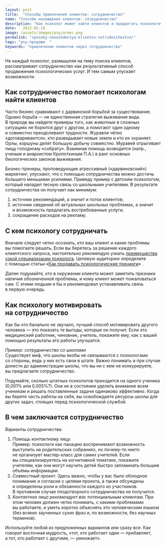 ```yaml
---
layout: post
title:  "Способы привлечения клиентов: сотрудничество"
name: "Способы нахождения клиентов: сотрудничество"
description: "Как психолог может найти клиентов и продвигать психологические услуги с помощью сотрудничества"
date:   2012-01-16			 
image: /assets/images/psycareer.png
permalink: "sposoby-naxozhdeniya-klientov-sotrudnichestvo/"
tags: "psy-продажи	"
keywords: "привлечение клиентов через сотрудничество"
---
```


<p>Не&nbsp;каждый психолог, размышляя на&nbsp;тему поиска клиентов, рассматривает сотрудничество как результативный способ продвижения психологических услуг. И&nbsp;тем самым упускает возможности.</p>
<h2>Как сотрудничество помогает психологам найти клиентов</h2>
<p>Часто бизнес сравнивают с&nbsp;дарвинской борьбой за&nbsp;существование. Однако борьба&nbsp;— не&nbsp;единственная стратегия выживания вида. В&nbsp;природе вы&nbsp;найдете примеры того, как животные в&nbsp;сложных ситуациях не&nbsp;борются друг с&nbsp;другом, а&nbsp;помогают один одному и&nbsp;совместно преодолевают трудности. Журавли чётко «договариваются», кто разведывает новые земли и&nbsp;кто их&nbsp;охраняет. Орлы, коршуны делят большую добычу совместно. Муравей отрыгивает пищу голодному «собрату». Взаимная помощь возводится (напр., ученым и&nbsp;анархистом Кропоткиным П.А.) в&nbsp;ранг основных биологических законов выживания.</p>
<p>Бизнес-тренеры, проповедующие агрессивный («дарвиновский») маркетинг, упускают, что с&nbsp;помощью сотрудничества можно достичь большего меньшими усилиями. Приведу пример с&nbsp;детским психологом, который наладил тесную связь со&nbsp;школьными учителями. В&nbsp;результате сотрудничества он&nbsp;получает как минимум:</p>
<ol> 
	<li>источник рекомендаций, а&nbsp;значит и&nbsp;поток клиентов;</li>
	<li>источник сведений об&nbsp;актуальных школьных проблемах, а&nbsp;значит и&nbsp;возможность предлагать востребованные услуги;</li>
	<li>сокращение расходов на&nbsp;рекламу.</li>
 </ol>
<h2>С&nbsp;кем психологу сотрудничать</h2>
<p>Вначале следует четко осознать, кто ваш клиент и&nbsp;какие проблемы вы&nbsp;помогаете решать. Если вы&nbsp;беретесь за&nbsp;решение каждого клиентского запроса, настоятельно рекомендую узнать <a href="/uzkaya-specializaciya/" title="Как психологу помогает узкая специализация">преимущества узкой специализации психолога</a>. Целевую аудиторию определите с&nbsp;помощью статьи «<a href="/kak-prodavat-treningi/" title="Как продавать психологические тренинги">Как продавать психологические тренинги</a>» .</p>
<p>Далее подумайте, кто в&nbsp;окружении клиента может заметить признаки наличия обозначенной проблемы, и&nbsp;кому клиент может пожаловаться сам. С&nbsp;этими людьми я&nbsp;бы и&nbsp;рекомендовал устанавливать связь в&nbsp;первую очередь.</p>
<h2>Как психологу мотивировать на&nbsp;сотрудничество</h2>
<p>Как&nbsp;бы это банально не&nbsp;звучало, лучший способ мотивировать другого человека&nbsp;— это показать те&nbsp;выгоды, которые он&nbsp;получит. Если это медицинский работник, чиновник, учитель, покажите ему, как с&nbsp;вашей помощью результаты его работы улучшатся.</p>
<p><em>Пример: сотрудничество со&nbsp;школами</em><br/>
 Существует миф, что школы якобы не&nbsp;связываются с&nbsp;психологами со&nbsp;стороны, ведь у&nbsp;них есть свои в&nbsp;штате. Важно понимать и&nbsp;при случае донести до&nbsp;администрации школы, что вы&nbsp;ни&nbsp;с&nbsp;кем не&nbsp;конкурируете, вы&nbsp;предлагаете сотрудничество. </p><p>Подумайте, сколько штатных психологов приходится на&nbsp;одного ученика (0,001% или 0,005%?). Они не&nbsp;в&nbsp;состоянии уделить внимание всем ученикам и&nbsp;решать поставленные задачи одинаково эффективно. Когда вы берете часть работы на&nbsp;себя, вы&nbsp;освобождаете ресурсы школы для других задач, стоящих перед психологической службой. 
</p>
<h2>В&nbsp;чем заключается сотрудничество</h2>
<p>Варианты сотрудничества:</p>
<ol> 
	<li><em>Помощь контактному лицу.</em><br/>
 Пример: психологи как панацею воспринимают возможность выступить на&nbsp;родительских собраниях, но&nbsp;почему-то никто не&nbsp;организует мастер-класс для самих учителей. Если вы&nbsp;специализируетесь на&nbsp;когнитивной тематике, покажите учителям, как они могут научить детей быстро запоминать большие объёмы информации. 
	</li>
	<li><em>Совместный проект.</em> Здесь важно, чтобы у&nbsp;вас было обоюдное понимание и&nbsp;согласие с&nbsp;целями проекта, а&nbsp;также обсуждены и&nbsp;определены роли и&nbsp;обязанности каждого из&nbsp;участников. В&nbsp;противном случае плодотворного сотрудничества не&nbsp;получится.</li>
	<li><em>Контактное лицо рекомендует вас</em> потенциальным клиентам. При этом человек должен четко понимать, с&nbsp;какими проблемами вы&nbsp;работаете, и&nbsp;уметь коротко объяснять это человеческим языком (без всяких заученных сухих фраз&nbsp;и, по&nbsp;возможности, без научных терминов).</li>
 </ol>
 <p>Используйте любой из&nbsp;предложенных вариантов или сразу все. Как говорит восточная мудрость, «тот, кто работает один&nbsp;— прибавляет, а&nbsp;тот, кто работает с&nbsp;другими,&nbsp;— умножает».</p>
